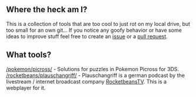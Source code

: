 ## Where the heck am I?

This is a collection of tools that are too cool to just rot on my local drive, but too small for an own git... If you notice any goofy behavior or have some ideas to improve stuff feel free to create an [issue](https://github.com/Keeky/keeky.github.io/issues) or a [pull request](https://github.com/Keeky/keeky.github.io/pulls).

## What tools?

[/pokemon/picross/](http://apps.keeky.net/pokemon/picross/) - Solutions for puzzles in Pokemon Picross for 3DS.
[/rocketbeans/plauschangriff/](http://apps.keeky.net/rocketbeans/plauschangriff/) - Plauschangriff is a german podcast by the livestream / internet broadcast company [RocketbeansTV](http://rocketbeans.tv). This is a webplayer for it.